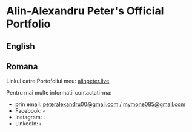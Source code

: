 # Alin-Alexandru Peter's Official Portfolio
## English


## Romana
Linkul catre Portofoliul meu:
 [alinpeter.live](https://alinpeter.live)
 
Pentru mai multe informatii contactati-ma:
* prin email: peteralexandru00@gmail.com / mymone085@gmail.com
* Facebook: [<img src="https://png.pngtree.com/element_our/sm/20180509/sm_5af2960e13ef6.jpg" alt="facebook" width="10"/>][1]
* Instagram: [<img src="https://encrypted-tbn0.gstatic.com/images?q=tbn:ANd9GcTurl4-TL1oyRt0R3nq5HIMlMvQmyYv0vzkjTYxPip1WcZdT0-ZkkovrehsEtczKFqcCRs&usqp=CAU" alt="instagram" width="10"/>][2]
* LinkedIn: [<img src="https://e7.pngegg.com/pngimages/602/665/png-clipart-linkedin-linkedin-thumbnail.png" alt="instagram" width="10"/>][3]

[1]: https://facebook.com/alin.alex.peter
[2]: https://www.instagram.com/peter_aa18/
[3]: https://linkedin.com/in/alin-alexandru-peter-3b1b93232/
